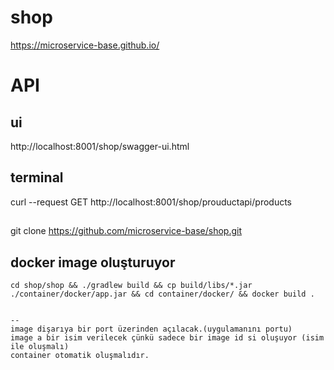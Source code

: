 # shop

https://microservice-base.github.io/

# API

## ui

http://localhost:8001/shop/swagger-ui.html

## terminal

curl --request GET http://localhost:8001/shop/prouductapi/products

##
git clone https://github.com/microservice-base/shop.git

## docker image oluşturuyor
```
cd shop/shop && ./gradlew build && cp build/libs/*.jar ./container/docker/app.jar && cd container/docker/ && docker build .


--
image dişarıya bir port üzerinden açılacak.(uygulamanını portu)
image a bir isim verilecek çünkü sadece bir image id si oluşuyor (isim ile oluşmalı)
container otomatik oluşmalıdır.
